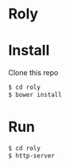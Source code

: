 # Roly

# Install
Clone this repo

```bash
$ cd roly
$ bower install
```

# Run

```bash
$ cd roly
$ http-server
```

